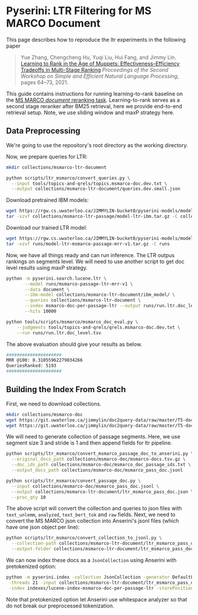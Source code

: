 # Pyserini: LTR Filtering for MS MARCO Document

This page describes how to reproduce the ltr experiments in the following paper

> Yue Zhang, Chengcheng Hu, Yuqi Liu, Hui Fang, and Jimmy Lin. [Learning to Rank in the Age of Muppets: Effectiveness–Efficiency Tradeoffs in Multi-Stage Ranking](https://aclanthology.org/2021.sustainlp-1.8) _Proceedings of the Second Workshop on Simple and Efficient Natural Language Processing_, pages 64–73, 2021.

This guide contains instructions for running learning-to-rank baseline on the [MS MARCO *document* reranking task](https://microsoft.github.io/msmarco/).
Learning-to-rank serves as a second stage reranker after BM25 retrieval, here we provide end-to-end retrieval setup.
Note, we use sliding window and maxP strategy here.

## Data Preprocessing

We're going to use the repository's root directory as the working directory. 

Now, we prepare queries for LTR:
```bash
mkdir collections/msmarco-ltr-document

python scripts/ltr_msmarco/convert_queries.py \
  --input tools/topics-and-qrels/topics.msmarco-doc.dev.txt \
  --output collections/msmarco-ltr-document/queries.dev.small.json
```

Download pretrained IBM models:

```bash
wget https://rgw.cs.uwaterloo.ca/JIMMYLIN-bucket0/pyserini-models/model-ltr-ibm.tar.gz -P collections/msmarco-ltr-passage/
tar -xzvf collections/msmarco-ltr-passage/model-ltr-ibm.tar.gz -C collections/msmarco-ltr-passage/
```

Download our trained LTR model:

```bash
wget https://rgw.cs.uwaterloo.ca/JIMMYLIN-bucket0/pyserini-models/model-ltr-msmarco-passage-mrr-v1.tar.gz -P runs/
tar -xzvf runs/model-ltr-msmarco-passage-mrr-v1.tar.gz -C runs
```

Now, we have all things ready and can run inference. The LTR outpus rankings on segments level. We will need to use another script to get doc level results using maxP strategy.

```bash
python -m pyserini.search.lucene.ltr \
       --model runs/msmarco-passage-ltr-mrr-v1 \
       --data document \
       --ibm-model collections/msmarco-ltr-document/ibm_model/ \
       --queries collections/msmarco-ltr-document \
       --index msmarco-doc-per-passage-ltr --output runs/run.ltr.doc_level.tsv --max-passage \
       --hits 10000
```

```bash
python tools/scripts/msmarco/msmarco_doc_eval.py \
    --judgments tools/topics-and-qrels/qrels.msmarco-doc.dev.txt \
    --run runs/run.ltr.doc_level.tsv
```
The above evaluation should give your results as below.
```bash
#####################
MRR @100: 0.31055962279034266
QueriesRanked: 5193
#####################
```

## Building the Index From Scratch

First, we need to download collections.

```bash
mkdir collections/msmarco-doc
wget https://git.uwaterloo.ca/jimmylin/doc2query-data/raw/master/T5-doc/msmarco-docs.tsv.gz -P collections/msmarco-doc
wget https://git.uwaterloo.ca/jimmylin/doc2query-data/raw/master/T5-doc/msmarco_doc_passage_ids.txt -P collections/msmarco-doc
```

We will need to generate collection of passage segments. Here, we use segment size 3 and stride is 1 and then append fields for ltr pipeline.

```bash
python scripts/ltr_msmarco/convert_msmarco_passage_doc_to_anserini.py \
  --original_docs_path collections/msmarco-doc/msmarco-docs.tsv.gz \
  --doc_ids_path collections/msmarco-doc/msmarco_doc_passage_ids.txt \
  --output_docs_path collections/msmarco-doc/msmarco_pass_doc.jsonl

python scripts/ltr_msmarco/convert_passage_doc.py \
  --input collections/msmarco-doc/msmarco_pass_doc.jsonl \
  --output collections/msmarco-ltr-document/ltr_msmarco_pass_doc.json \
  --proc_qty 10
```

The above script will convert the collection and queries to json files with `text_unlemm`, `analyzed`, `text_bert_tok` and `raw` fields.
Next, we need to convert the MS MARCO json collection into Anserini's jsonl files (which have one json object per line):

```bash
python scripts/ltr_msmarco/convert_collection_to_jsonl.py \
  --collection-path collections/msmarco-ltr-document/ltr_msmarco_pass_doc.json \
  --output-folder collections/msmarco-ltr-document/ltr_msmarco_pass_doc_jsonl  
```

We can now index these docs as a `JsonCollection` using Anserini with pretokenized option:

```bash
python -m pyserini.index -collection JsonCollection -generator DefaultLuceneDocumentGenerator \
 -threads 21 -input collections/msmarco-ltr-document/ltr_msmarco_pass_doc_jsonl  \
 -index indexes/lucene-index-msmarco-doc-per-passage-ltr -storePositions -storeDocvectors -storeRaw -pretokenized
```

Note that pretokenized option let Anserini use whitespace analyzer so that do not break our preprocessed tokenization.
